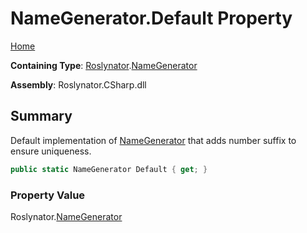 <a name="_Top"></a>

# NameGenerator\.Default Property

[Home](../../../README.md#_Top)

**Containing Type**: [Roslynator](../../README.md#_Top)\.[NameGenerator](../README.md#_Top)

**Assembly**: Roslynator\.CSharp\.dll

## Summary

Default implementation of [NameGenerator](../README.md#_Top) that adds number suffix to ensure uniqueness\.

```csharp
public static NameGenerator Default { get; }
```

### Property Value

Roslynator\.[NameGenerator](../README.md#_Top)

